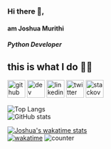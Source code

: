 ### Hi there 👋, 
#### am Joshua Murithi
##### Python Developer
## this is what I do 👨‍💻

[<img src='https://cdn.jsdelivr.net/npm/simple-icons@3.0.1/icons/github.svg' alt='github' height='40'>](https://github.com/Murithijoshua)  [<img src='https://cdn.jsdelivr.net/npm/simple-icons@3.0.1/icons/dev-dot-to.svg' alt='dev' height='40'>](https://dev.to/murithijoshua)  [<img src='https://cdn.jsdelivr.net/npm/simple-icons@3.0.1/icons/linkedin.svg' alt='linkedin' height='40'>](https://www.linkedin.com/in/murithi-joshua-a82046103/)  [<img src='https://cdn.jsdelivr.net/npm/simple-icons@3.0.1/icons/twitter.svg' alt='twitter' height='40'>](https://twitter.com/myzaliusjoshua)  [<img src='https://cdn.jsdelivr.net/npm/simple-icons@3.0.1/icons/stackoverflow.svg' alt='stackoverflow' height='40'>](https://stackoverflow.com/users/10429527/joshua-johns)  
<!--  
<a href='https://archiveprogram.github.com/'><img src='https://raw.githubusercontent.com/acervenky/animated-github-badges/master/assets/acbadge.gif' width='40' height='40'></a> <a href='https://docs.github.com/en/developers'>
<img src='https://raw.githubusercontent.com/acervenky/animated-github-badges/master/assets/devbadge.gif' width='40' height='40'></a>
<a href='https://stars.github.com/'>
<img src='https://raw.githubusercontent.com/acervenky/animated-github-badges/master/assets/starbadge.gif' width='35' height='35'></a>  -->
<!-- https://ene4x5uz92deml1.m.pipedream.net -->
![Top Langs](https://github-readme-stats.vercel.app/api/top-langs/?username=Murithijoshua&layout=compact)
<br>
![GitHub stats](https://github-readme-stats.vercel.app/api?username=Murithijoshua&layout=compact&show_icons=true&count_private=true)  


[![Joshua's wakatime stats](https://github-readme-stats.vercel.app/api/wakatime?username=@Trikle&layout=compact)](https://github.com/Murithijoshua/github-readme-stats)
<br>
[![wakatime](https://wakatime.com/badge/user/366f0ebe-90a8-41ad-8c26-e0319cf809af.svg)](https://wakatime.com/@366f0ebe-90a8-41ad-8c26-e0319cf809af)
![counter](https://ene4x5uz92deml1.m.pipedream.net)
